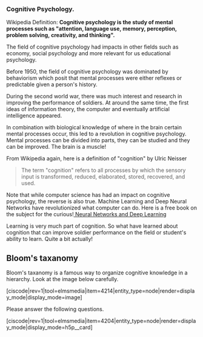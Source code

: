 ### Cognitive Psychology. 

Wikipedia Definition: **Cognitive psychology is the study of mental processes such as "attention, language use, memory, perception, problem solving, creativity, and thinking".**

The field of cognitive psychology had impacts in other fields such as economy, social psychology and more relevant for us educational psychology. 

Before 1950, the field of cognitive psychology was dominated by behaviorism which posit that mental processes were either reflexes or predictable given a person's history. 

During the second world war, there was much interest and research in improving the performance of soldiers. At around the same time, the first ideas of information theory, the computer and eventually artificial intelligence appeared. 

In combination with biological knowledge of where in the brain certain mental processes occur, this led to a revolution in cognitive psychology. Mental processes can be divided into parts, they can be studied and they can be improved. The brain is a muscle! 

From Wikipedia again, here is a definition of "cognition" by Ulric Neisser

>The term "cognition" refers to all processes by which the sensory input is transformed, reduced, elaborated, stored, recovered, and used.

Note that while computer science has had an impact on cognitive psychology, the reverse is also true. Machine Learning and Deep Neural Networks have revolutionized what computer can do. Here is a free book on the subject for the curious!<a target = "_blank" href="http://neuralnetworksanddeeplearning.com/index.html"> Neural Networks and Deep Learning</a> 

Learning is very much part of cognition. So what have learned about cognition that can improve soldier performance on the field or student's ability to learn. Quite a bit actually!

## Bloom's taxanomy 

Bloom's taxanomy is a famous way to organize cognitive knowledge in a hierarchy. Look at the image below carefully.  

[ciscode|rev=1|tool=elmsmedia|item=4214|entity_type=node|render=display_mode|display_mode=image]

Please answer the following questions. 

[ciscode|rev=1|tool=elmsmedia|item=4204|entity_type=node|render=display_mode|display_mode=h5p__card]

